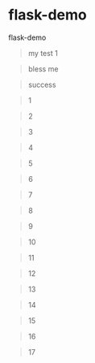 # flask-demo
flask-demo

> my test 1

> bless me

> success

> 1

> 2

> 3

> 4

> 5

> 6

> 7

> 8

> 9

> 10

> 11

> 12

> 13

> 14

> 15

> 16

> 17
